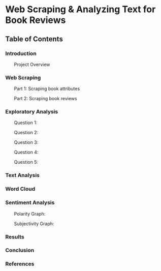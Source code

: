 # Web Scraping & Analyzing Text for Book Reviews

## Table of Contents

### Introduction
&nbsp;&nbsp;&nbsp;&nbsp;&nbsp;&nbsp; Project Overview
  
### Web Scraping
&nbsp;&nbsp;&nbsp;&nbsp;&nbsp;&nbsp; Part 1: Scraping book attributes	

&nbsp;&nbsp;&nbsp;&nbsp;&nbsp;&nbsp; Part 2: Scraping book reviews	

### Exploratory Analysis	
&nbsp;&nbsp;&nbsp;&nbsp;&nbsp;&nbsp; Question 1:	

&nbsp;&nbsp;&nbsp;&nbsp;&nbsp;&nbsp; Question 2:	

&nbsp;&nbsp;&nbsp;&nbsp;&nbsp;&nbsp; Question 3:

&nbsp;&nbsp;&nbsp;&nbsp;&nbsp;&nbsp; Question 4:	

&nbsp;&nbsp;&nbsp;&nbsp;&nbsp;&nbsp; Question 5:	

### Text Analysis	
### Word Cloud	
### Sentiment Analysis	
&nbsp;&nbsp;&nbsp;&nbsp;&nbsp;&nbsp; Polarity Graph:	

&nbsp;&nbsp;&nbsp;&nbsp;&nbsp;&nbsp; Subjectivity Graph:	
### Results	
### Conclusion	
### References	


